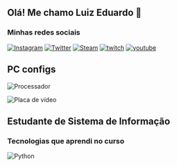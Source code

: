 ## Olá! Me chamo Luiz Eduardo 🤙

### Minhas redes sociais 

[![Instagram](https://img.shields.io/badge/Instagram-E4405F?style=for-the-badge&logo=instagram&logoColor=white)](https://www.instagram.com/oluixx_/)
[![Twitter](https://img.shields.io/badge/Twitter-1DA1F2?style=for-the-badge&logo=twitter&logoColor=white)](https://twitter.com/OLuixxx)
[![Steam](https://img.shields.io/badge/Steam-000000?style=for-the-badge&logo=steam&logoColor=white)](https://steamcommunity.com/profiles/76561198220307609/)
[![twitch](https://img.shields.io/badge/Twitch-9146FF?style=for-the-badge&logo=twitch&logoColor=white)](https://www.twitch.tv/odrzzy)
[![youtube](https://img.shields.io/badge/YouTube-FF0000?style=for-the-badge&logo=youtube&logoColor=white)](https://www.youtube.com/@user-vn5gr6so9v/featured)

## PC configs 
![Processador](https://img.shields.io/badge/Intel-Core_i5_9th-0071C5?style=for-the-badge&logo=intel&logoColor=white)

![Placa de vídeo](https://img.shields.io/badge/NVIDIA-RTX3050-76B900?style=for-the-badge&logo=nvidia&logoColor=white)


## Estudante de Sistema de Informação 
### Tecnologias que aprendi no curso

![Python](https://img.shields.io/badge/Python-14354C?style=for-the-badge&logo=python&logoColor=white)
